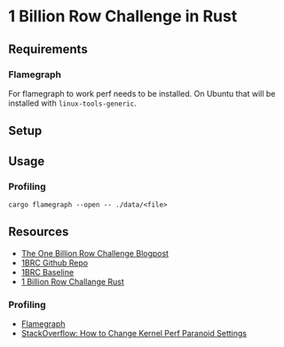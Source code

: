 # 1 Billion Row Challenge in Rust

## Requirements

### Flamegraph

For flamegraph to work perf needs to be installed.  On Ubuntu that will be installed with `linux-tools-generic`.

## Setup

## Usage

### Profiling

`cargo flamegraph --open -- ./data/<file>`

## Resources

- [The One Billion Row Challenge Blogpost](https://www.morling.dev/blog/one-billion-row-challenge/)
- [1BRC Github Repo](https://github.com/gunnarmorling/1brc)
- [1BRC Baseline](https://github.com/gunnarmorling/1brc/blob/main/src/main/java/dev/morling/onebrc/CalculateAverage_baseline.java)
- [1 Billion Row Challange Rust](https://curiouscoding.nl/posts/1brc/#the-problem)

### Profiling

- [Flamegraph](https://github.com/flamegraph-rs/flamegraph)
- [StackOverflow: How to Change Kernel Perf Paranoid Settings](https://askubuntu.com/questions/1471162/how-to-change-kernel-perf-event-paranoid-settings)

